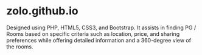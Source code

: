 # zolo.github.io
Designed using PHP, HTML5, CSS3, and Bootstrap. It assists in finding PG / Rooms based on specific criteria such as location, price, and sharing preferences while offering detailed information and a 360-degree view of the rooms.

